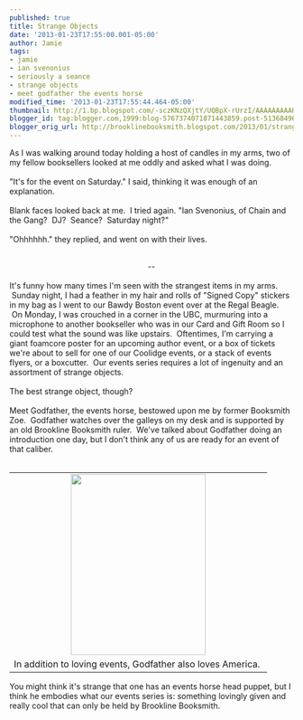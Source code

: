 ```yaml
---
published: true
title: Strange Objects
date: '2013-01-23T17:55:00.001-05:00'
author: Jamie
tags:
- jamie
- ian svenonius
- seriously a seance
- strange objects
- meet godfather the events horse
modified_time: '2013-01-23T17:55:44.464-05:00'
thumbnail: http://1.bp.blogspot.com/-sczKNzQXjtY/UQBpX-rUrzI/AAAAAAAAAHM/vwJHDUnbGZU/s72-c/photo+(10).JPG
blogger_id: tag:blogger.com,1999:blog-5767374071871443859.post-5136849613480142174
blogger_orig_url: http://brooklinebooksmith.blogspot.com/2013/01/strange-objects.html
---
```


As I was walking around today holding a host of candles in my arms, two of my fellow booksellers looked at me oddly and asked what I was doing.<br /><br />"It's for the event on Saturday." I said, thinking it was enough of an explanation.<br /><br />Blank faces looked back at me. &nbsp;I tried again. "Ian Svenonius, of Chain and the Gang? &nbsp;DJ? &nbsp;Seance? &nbsp;Saturday night?"<br /><br />"Ohhhhhh." they replied, and went on with their lives. <br /><br /><div style="text-align: center;">--</div><br />It's funny how many times I'm seen with the strangest items in my arms. &nbsp;Sunday night, I had a feather in my hair and rolls of "Signed Copy" stickers in my bag as I went to our Bawdy Boston event over at the Regal Beagle. &nbsp;On Monday, I was crouched in a corner in the UBC, murmuring into a microphone to another bookseller who was in our Card and Gift Room so I could test what the sound was like upstairs. &nbsp;Oftentimes, I'm carrying a giant foamcore poster for an upcoming author event, or a box of tickets we're about to sell for one of our Coolidge events, or a stack of events flyers, or a boxcutter. &nbsp;Our events series requires a lot of ingenuity and an assortment of strange objects.<br /><br />The best strange object, though?<br /><br />Meet Godfather, the events horse, bestowed upon me by former Booksmith Zoe. &nbsp;Godfather watches over the galleys on my desk and is supported by an old Brookline Booksmith ruler. &nbsp;We've talked about Godfather doing an introduction one day, but I don't think any of us are ready for an event of that caliber.<br /><br /><table align="center" cellpadding="0" cellspacing="0" class="tr-caption-container" style="margin-left: auto; margin-right: auto; text-align: center;"><tbody><tr><td style="text-align: center;"><a href="http://1.bp.blogspot.com/-sczKNzQXjtY/UQBpX-rUrzI/AAAAAAAAAHM/vwJHDUnbGZU/s1600/photo+(10).JPG" imageanchor="1" style="margin-left: auto; margin-right: auto;"><img border="0" height="320" src="http://1.bp.blogspot.com/-sczKNzQXjtY/UQBpX-rUrzI/AAAAAAAAAHM/vwJHDUnbGZU/s320/photo+(10).JPG" width="239" /></a></td></tr><tr><td class="tr-caption" style="text-align: center;">In addition to loving events, Godfather also loves America.&nbsp;</td></tr></tbody></table>You might think it's strange that one has an events horse head puppet, but I think he embodies what our events series is: something lovingly given and really cool that can only be held by Brookline Booksmith.